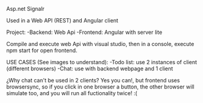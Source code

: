 Asp.net Signalr

Used in a Web API (REST) and  Angular client

Project:
-Backend: Web Api
-Frontend: Angular with server lite

Compile and execute web Api with visual studio, then in a console, execute npm start for open frontend.

USE CASES (See images to understand):
-Todo list: use 2 instances of client (different browsers)
-Chat: use with backend webpage and 1 client

¿Why chat can't be used in 2 clients? Yes you can!, but frontend uses browsersync,
 so if you click in one browser a button, the other browser will simulate too, and you will run all fuctionality twice! :(